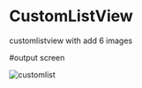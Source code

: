 # CustomListView
customlistview with add 6 images

#output screen

![customlist](https://user-images.githubusercontent.com/61877894/152384863-dfc03b97-5f42-4a30-8cac-9284fb058563.PNG)
